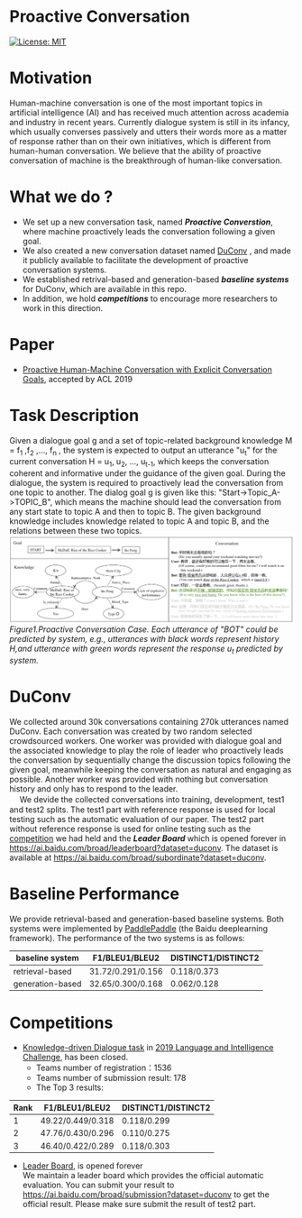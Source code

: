 Proactive Conversation
=============================
[![License: MIT](https://img.shields.io/badge/License-MIT-yellow.svg)](https://opensource.org/licenses/MIT)

# Motivation
Human-machine conversation is one of the most important topics in artificial intelligence (AI) and has received much attention across academia and industry in recent years. Currently dialogue system is still in its infancy, which usually converses passively and utters their words more as a matter of response rather than on their own initiatives, which is different from human-human conversation. We believe that the ability of proactive conversation of machine is the breakthrough of human-like conversation.

# What we do ?
* We set up a new conversation task, named ___Proactive Converstion___, where machine proactively leads the conversation following a given goal.
* We also created a new conversation dataset named [DuConv](https://ai.baidu.com/broad/subordinate?dataset=duconv) , and made it publicly available to facilitate the development of proactive conversation systems.
* We established retrival-based and generation-based ___baseline systems___ for DuConv, which are available in this repo.
* In addition, we hold ___competitions___ to encourage more researchers to work in this direction.

# Paper
* [Proactive Human-Machine Conversation with Explicit Conversation Goals](https://arxiv.org/abs/1906.05572), accepted by ACL 2019

# Task Description
Given a dialogue goal g and a set of topic-related background knowledge M = f<sub>1</sub> ,f<sub>2</sub> ,..., f<sub>n</sub> , the system is expected to output an utterance "u<sub>t</sub>" for the current conversation H = u<sub>1</sub>, u<sub>2</sub>, ..., u<sub>t-1</sub>, which keeps the conversation coherent and informative under the guidance of the given goal. During the dialogue, the system is required to proactively lead the conversation from one topic to another. The dialog goal g is given like this: "Start->Topic_A->TOPIC_B", which means the machine should lead the conversation from any start state to topic A and then to topic B. The given background knowledge includes knowledge related to topic A and topic B, and the relations between these two topics.<br>
![image](https://github.com/PaddlePaddle/models/blob/develop/PaddleNLP/Research/ACL2019-DuConv/images/proactive_conversation_case.png)
*Figure1.Proactive Conversation Case. Each utterance of "BOT" could be predicted by system, e.g., utterances with black words represent history H,and utterance with green words represent the response u<sub>t</sub> predicted by system.*

# DuConv
We collected around 30k conversations containing 270k utterances named DuConv. Each conversation was created by two random selected crowdsourced workers. One worker was provided with dialogue goal and the associated knowledge to play the role of leader who proactively leads the conversation by sequentially change the discussion topics following the given goal, meanwhile keeping the conversation as natural and engaging as possible. Another worker was provided with nothing but conversation history and only has to respond to the leader. <br>
　 We devide the collected conversations into training, development, test1 and test2 splits. The test1 part with reference response is used for local testing such as the automatic evaluation of our paper. The test2 part without reference response is used for online testing such as the [competition](http://lic2019.ccf.org.cn/talk) we had held and the ___Leader Board___ which is opened forever in https://ai.baidu.com/broad/leaderboard?dataset=duconv. The dataset is available at https://ai.baidu.com/broad/subordinate?dataset=duconv. 

# Baseline Performance
We provide retrieval-based and generation-based baseline systems. Both systems were implemented by [PaddlePaddle](http://paddlepaddle.org/) (the Baidu deeplearning framework). The performance of the two systems is as follows:

| baseline system | F1/BLEU1/BLEU2 | DISTINCT1/DISTINCT2 |
| ------------- | ------------ | ------------ |
| retrieval-based | 31.72/0.291/0.156 | 0.118/0.373 |
| generation-based | 32.65/0.300/0.168 | 0.062/0.128 |

# Competitions
* [Knowledge-driven Dialogue task](http://lic2019.ccf.org.cn/talk) in [2019 Language and Intelligence Challenge](http://lic2019.ccf.org.cn/), has been closed.
  * Teams number of registration：1536
  * Teams number of submission result: 178
  * The Top 3 results:
  
| Rank | F1/BLEU1/BLEU2 | DISTINCT1/DISTINCT2 |
| ------------- | ------------ | ------------ |
| 1 | 49.22/0.449/0.318 |	0.118/0.299 |
| 2 | 47.76/0.430/0.296	| 0.110/0.275 |
| 3 | 46.40/0.422/0.289	| 0.118/0.303 |

* [Leader Board](https://ai.baidu.com/broad/leaderboard?dataset=duconv), is opened forever <br>
  We maintain a leader board which provides the official automatic evaluation. You can submit your result to https://ai.baidu.com/broad/submission?dataset=duconv to get the official result. Please make sure submit the result of test2 part. 
